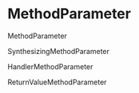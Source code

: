 # MethodParameter

MethodParameter

SynthesizingMethodParameter

HandlerMethodParameter

ReturnValueMethodParameter

